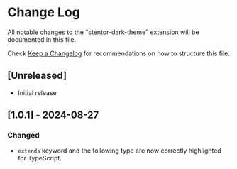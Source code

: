 # Change Log

All notable changes to the "stentor-dark-theme" extension will be documented in this file.

Check [Keep a Changelog](http://keepachangelog.com/) for recommendations on how to structure this file.

## [Unreleased]

- Initial release

## [1.0.1] - 2024-08-27

### Changed

- `extends` keyword and the following type are now correctly highlighted for TypeScript.